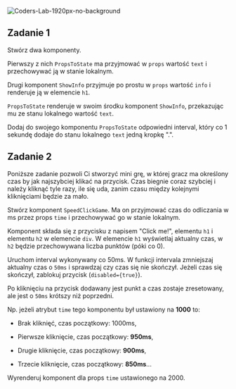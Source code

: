 ![Coders-Lab-1920px-no-background](https://user-images.githubusercontent.com/30623667/104709394-2cabee80-571f-11eb-9518-ea6a794e558e.png)


## Zadanie 1

Stwórz dwa komponenty.

Pierwszy z nich `PropsToState` ma przyjmować w `props` wartość `text` i przechowywać ją w stanie lokalnym.

Drugi komponent `ShowInfo` przyjmuje po prostu w `props` wartość `info` i renderuje ją w elemencie `h1`.

`PropsToState` renderuje w swoim środku komponent `ShowInfo`, przekazując mu ze stanu lokalnego wartość `text`.

Dodaj do swojego komponentu `PropsToState` odpowiedni interval, który co 1 sekundę dodaje do stanu lokalnego `text` jedną kropkę ".".



## Zadanie 2

Poniższe zadanie pozwoli Ci stworzyć mini grę, w której gracz ma określony czas by jak najszybciej klikać na przycisk. Czas biegnie coraz szybciej i należy kliknąć tyle razy, ile się uda, zanim czasu między kolejnymi kliknięciami będzie za mało.

Stwórz komponent `SpeedClickGame`. Ma on przyjmować czas do odliczania w ms przez props `time` i przechowywać go w stanie lokalnym.

Komponent składa się z przycisku z napisem "Click me!", elementu `h1` i elementu `h2` w elemencie `div`. W elemencie `h1` wyświetlaj aktualny czas, w `h2` będzie przechowywana liczba punktów (póki co 0).

Uruchom interval wykonywany co 50ms. W funkcji intervala zmniejszaj aktualny czas o `50ms` i sprawdzaj czy czas się nie skończył. Jeżeli czas się skończył, zablokuj przycisk (`disabled={true}`).

Po kliknięciu na przycisk dodawany jest punkt a czas zostaje zresetowany, ale jest o `50ms` krótszy niż poprzedni.

Np. jeżeli atrybut `time` tego komponentu był ustawiony na **1000** to:

- Brak kliknięć, czas początkowy: 1000ms,

- Pierwsze kliknięcie, czas początkowy: **950ms**,

- Drugie kliknięcie, czas początkowy: **900ms**,

- Trzecie kliknięcie, czas początkowy: **850ms**...

Wyrenderuj komponent dla props `time` ustawionego na 2000.

